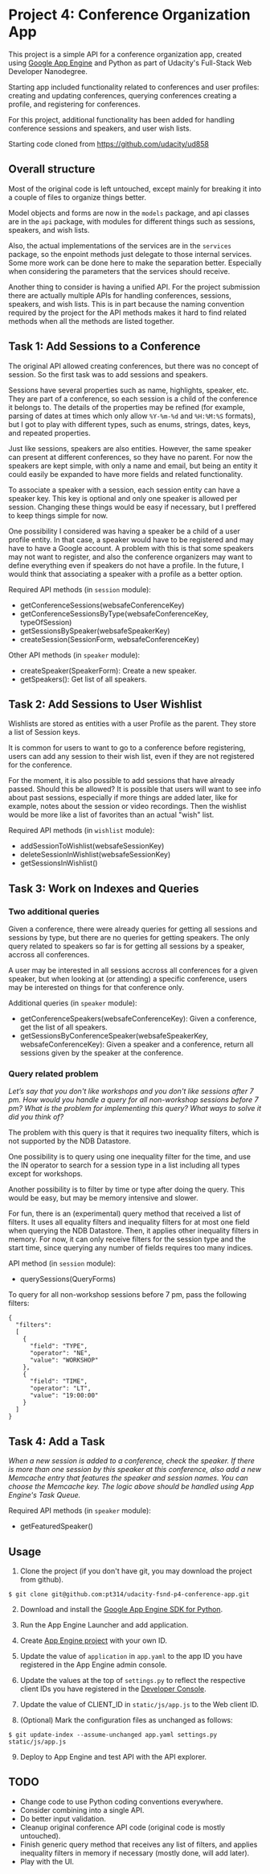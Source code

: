 Project 4: Conference Organization App
======================================

This project is a simple API for a conference organization app, created using
[Google App Engine](https://cloud.google.com/appengine/docs) and Python
as part of Udacity's Full-Stack Web Developer Nanodegree.

Starting app included functionality related to conferences and user profiles:
creating and updating conferences, querying conferences creating a profile,
and registering for conferences. 

For this project, additional functionality has been added for handling
conference sessions and speakers, and user wish lists.

Starting code cloned from https://github.com/udacity/ud858


Overall structure
-----------------

Most of the original code is left untouched, except mainly for breaking it into
a couple of files to organize things better.

Model objects and forms are now in the ```models``` package, and api classes
are in the ```api``` package, with modules for different things such as sessions,
speakers, and wish lists.

Also, the actual implementations of the services are in the ```services```
package, so the enpoint methods just delegate to those internal services.
Some more work can be done here to make the separation better. Especially
when considering the parameters that the services should receive.

Another thing to consider is having a unified API. For the project submission
there are actually multiple APIs for handling conferences, sessions, speakers,
and wish lists. This is in part because the naming convention required by the
project for the API methods makes it hard to find related methods when all the
methods are listed together.


Task 1: Add Sessions to a Conference
------------------------------------

The original API allowed creating conferences, but there was no concept
of session. So the first task was to add sessions and speakers.

Sessions have several properties such as name, highlights, speaker, etc.
They are part of a conference, so each session is a child of the conference
it belongs to. The details of the properties may be refined (for example,
parsing of dates at times which only allow ```%Y-%m-%d``` and ```%H:%M:%S```
formats), but I got to play with different types, such as enums, strings,
dates, keys, and repeated properties.

Just like sessions, speakers are also entities. However, the same speaker
can present at different conferences, so they have no parent. For now the
speakers are kept simple, with only a name and email, but being an entity
it could easily be expanded to have more fields and related functionality.

To associate a speaker with a session, each session entity can have
a speaker key. This key is optional and only one speaker is allowed
per session. Changing these things would be easy if necessary, but I
preffered to keep things simple for now.

One possibility I considered was having a speaker be a child of a user
profile entity. In that case, a speaker would have to be registered and
may have to have a Google account. A problem with this is that some
speakers may not want to register, and also the conference organizers
may want to define everything even if speakers do not have a profile.
In the future, I would think that associating a speaker with a profile
as a better option.

Required API methods (in ```session``` module):

- getConferenceSessions(websafeConferenceKey)
- getConferenceSessionsByType(websafeConferenceKey, typeOfSession)
- getSessionsBySpeaker(websafeSpeakerKey)
- createSession(SessionForm, websafeConferenceKey)

Other API methods (in ```speaker``` module):

- createSpeaker(SpeakerForm): Create a new speaker.
- getSpeakers(): Get list of all speakers.


Task 2: Add Sessions to User Wishlist
-------------------------------------

Wishlists are stored as entities with a user Profile as the parent.
They store a list of Session keys.

It is common for users to want to go to a conference before registering,
users can add any session to their wish list, even if they are not registered
for the conference. 

For the moment, it is also possible to add sessions that have already passed.
Should this be allowed? It is possible that users will want to see info about
past sessions, especially if more things are added later, like for example,
notes about the session or video recordings. Then the wishlist would be more
like a list of favorites than an actual "wish" list.

Required API methods (in ```wishlist``` module):

- addSessionToWishlist(websafeSessionKey)
- deleteSessionInWishlist(websafeSessionKey)
- getSessionsInWishlist()


Task 3: Work on Indexes and Queries
-----------------------------------

### Two additional queries

Given a conference, there were already queries for getting all sessions and sessions by type,
but there are no queries for getting speakers. The only query related to speakers so far is
for getting all sessions by a speaker, accross all conferences.

A user may be interested in all sessions accross all conferences for a given speaker,
but when looking at (or attending) a specific conference, users may be interested on
things for that conference only.

Additional queries (in ```speaker``` module):

- getConferenceSpeakers(websafeConferenceKey): Given a conference, get the list of all speakers.
- getSessionsByConferenceSpeaker(websafeSpeakerKey, websafeConferenceKey): Given a speaker and a conference, return all sessions given by the speaker at the conference.

### Query related problem

*Let’s say that you don't like workshops and you don't like sessions after 7 pm.
How would you handle a query for all non-workshop sessions before 7 pm? 
What is the problem for implementing this query? What ways to solve it did you think of?*

The problem with this query is that it requires two inequality filters,
which is not supported by the NDB Datastore.

One possibility is to query using one inequality filter for the time,
and use the IN operator to search for a session type in a list including
all types except for workshops.

Another possibility is to filter by time or type after doing the query.
This would be easy, but may be memory intensive and slower. 

For fun, there is an (experimental) query method that received a list of filters.
It uses all equality filters and inequality filters for at most one field
when querying the NDB Datastore. Then, it applies other inequality filters
in memory. For now, it can only receive filters for the session type
and the start time, since querying any number of fields requires too
many indices.

API method (in ```session``` module):

- querySessions(QueryForms)


To query for all non-workshop sessions before 7 pm, pass the following filters:
```
{
  "filters": 
  [
    {
      "field": "TYPE",
      "operator": "NE",
      "value": "WORKSHOP"
    },
    {
      "field": "TIME",
      "operator": "LT",
      "value": "19:00:00"
    }
  ]
}
```


Task 4: Add a Task
------------------

*When a new session is added to a conference, check the speaker. If there is more than one session
by this speaker at this conference, also add a new Memcache entry that features the speaker and
session names. You can choose the Memcache key. The logic above should be handled using
App Engine's Task Queue.*

Required API methods (in ```speaker``` module):

- getFeaturedSpeaker()


Usage
-----

1) Clone the project (if you don't have git, you may download the project from github).
```
$ git clone git@github.com:pt314/udacity-fsnd-p4-conference-app.git
```

2) Download and install the [Google App Engine SDK for Python](https://cloud.google.com/appengine/downloads).

3) Run the App Engine Launcher and add application.

4) Create [App Engine project](https://console.cloud.google.com/) with your own ID.

5) Update the value of `application` in `app.yaml` to the app ID you have registered
   in the App Engine admin console.

6) Update the values at the top of `settings.py` to reflect the respective
   client IDs you have registered in the [Developer Console](https://console.developers.google.com/).

7) Update the value of CLIENT_ID in `static/js/app.js` to the Web client ID.

8) (Optional) Mark the configuration files as unchanged as follows:
```
$ git update-index --assume-unchanged app.yaml settings.py static/js/app.js
```

9) Deploy to App Engine and test API with the API explorer.


TODO
----

- Change code to use Python coding conventions everywhere.
- Consider combining into a single API.
- Do better input validation.
- Cleanup original conference API code (original code is mostly untouched).
- Finish generic query method that receives any list of filters, and applies
  inequality filters in memory if necessary (mostly done, will add later).
- Play with the UI.
